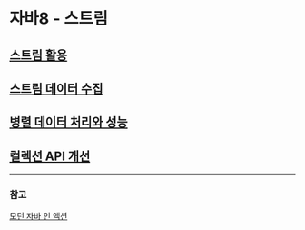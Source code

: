 # 자바8 - 스트림

## [스트림 활용](https://github.com/genesis12345678/TIL/blob/main/Java/java8/stream/chater5/chapter5.md)

## [스트림 데이터 수집](https://github.com/genesis12345678/TIL/blob/main/Java/java8/stream/chapter6/Chapter6.md)

## [병렬 데이터 처리와 성능](https://github.com/genesis12345678/TIL/blob/main/Java/java8/stream/chapter7/Chapter7.md)

## [컬렉션 API 개선]()

---

### 참고

[모던 자바 인 액션](https://www.yes24.com/Product/Goods/77125987)